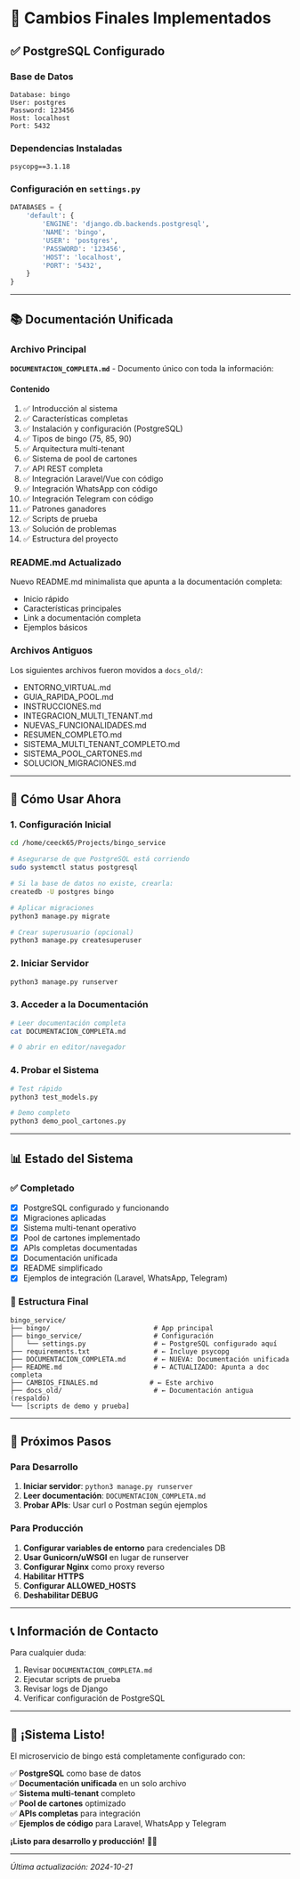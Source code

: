 # 🎉 Cambios Finales Implementados

## ✅ PostgreSQL Configurado

### Base de Datos

```
Database: bingo
User: postgres
Password: 123456
Host: localhost
Port: 5432
```

### Dependencias Instaladas

```
psycopg==3.1.18
```

### Configuración en `settings.py`

```python
DATABASES = {
    'default': {
        'ENGINE': 'django.db.backends.postgresql',
        'NAME': 'bingo',
        'USER': 'postgres',
        'PASSWORD': '123456',
        'HOST': 'localhost',
        'PORT': '5432',
    }
}
```

---

## 📚 Documentación Unificada

### Archivo Principal

**`DOCUMENTACION_COMPLETA.md`** - Documento único con toda la información:

#### Contenido

1. ✅ Introducción al sistema
2. ✅ Características completas
3. ✅ Instalación y configuración (PostgreSQL)
4. ✅ Tipos de bingo (75, 85, 90)
5. ✅ Arquitectura multi-tenant
6. ✅ Sistema de pool de cartones
7. ✅ API REST completa
8. ✅ Integración Laravel/Vue con código
9. ✅ Integración WhatsApp con código
10. ✅ Integración Telegram con código
11. ✅ Patrones ganadores
12. ✅ Scripts de prueba
13. ✅ Solución de problemas
14. ✅ Estructura del proyecto

### README.md Actualizado

Nuevo README.md minimalista que apunta a la documentación completa:
- Inicio rápido
- Características principales
- Link a documentación completa
- Ejemplos básicos

### Archivos Antiguos

Los siguientes archivos fueron movidos a `docs_old/`:
- ENTORNO_VIRTUAL.md
- GUIA_RAPIDA_POOL.md
- INSTRUCCIONES.md
- INTEGRACION_MULTI_TENANT.md
- NUEVAS_FUNCIONALIDADES.md
- RESUMEN_COMPLETO.md
- SISTEMA_MULTI_TENANT_COMPLETO.md
- SISTEMA_POOL_CARTONES.md
- SOLUCION_MIGRACIONES.md

---

## 🚀 Cómo Usar Ahora

### 1. Configuración Inicial

```bash
cd /home/ceeck65/Projects/bingo_service

# Asegurarse de que PostgreSQL está corriendo
sudo systemctl status postgresql

# Si la base de datos no existe, crearla:
createdb -U postgres bingo

# Aplicar migraciones
python3 manage.py migrate

# Crear superusuario (opcional)
python3 manage.py createsuperuser
```

### 2. Iniciar Servidor

```bash
python3 manage.py runserver
```

### 3. Acceder a la Documentación

```bash
# Leer documentación completa
cat DOCUMENTACION_COMPLETA.md

# O abrir en editor/navegador
```

### 4. Probar el Sistema

```bash
# Test rápido
python3 test_models.py

# Demo completo
python3 demo_pool_cartones.py
```

---

## 📊 Estado del Sistema

### ✅ Completado

- [x] PostgreSQL configurado y funcionando
- [x] Migraciones aplicadas
- [x] Sistema multi-tenant operativo
- [x] Pool de cartones implementado
- [x] APIs completas documentadas
- [x] Documentación unificada
- [x] README simplificado
- [x] Ejemplos de integración (Laravel, WhatsApp, Telegram)

### 📁 Estructura Final

```
bingo_service/
├── bingo/                          # App principal
├── bingo_service/                  # Configuración
│   └── settings.py                 # ← PostgreSQL configurado aquí
├── requirements.txt                # ← Incluye psycopg
├── DOCUMENTACION_COMPLETA.md       # ← NUEVA: Documentación unificada
├── README.md                       # ← ACTUALIZADO: Apunta a doc completa
├── CAMBIOS_FINALES.md             # ← Este archivo
├── docs_old/                       # ← Documentación antigua (respaldo)
└── [scripts de demo y prueba]
```

---

## 🎯 Próximos Pasos

### Para Desarrollo

1. **Iniciar servidor**: `python3 manage.py runserver`
2. **Leer documentación**: `DOCUMENTACION_COMPLETA.md`
3. **Probar APIs**: Usar curl o Postman según ejemplos

### Para Producción

1. **Configurar variables de entorno** para credenciales DB
2. **Usar Gunicorn/uWSGI** en lugar de runserver
3. **Configurar Nginx** como proxy reverso
4. **Habilitar HTTPS**
5. **Configurar ALLOWED_HOSTS**
6. **Deshabilitar DEBUG**

---

## 📞 Información de Contacto

Para cualquier duda:
1. Revisar `DOCUMENTACION_COMPLETA.md`
2. Ejecutar scripts de prueba
3. Revisar logs de Django
4. Verificar configuración de PostgreSQL

---

## 🎉 ¡Sistema Listo!

El microservicio de bingo está completamente configurado con:

✅ **PostgreSQL** como base de datos  
✅ **Documentación unificada** en un solo archivo  
✅ **Sistema multi-tenant** completo  
✅ **Pool de cartones** optimizado  
✅ **APIs completas** para integración  
✅ **Ejemplos de código** para Laravel, WhatsApp y Telegram  

**¡Listo para desarrollo y producción!** 🎲✨

---

*Última actualización: 2024-10-21*
